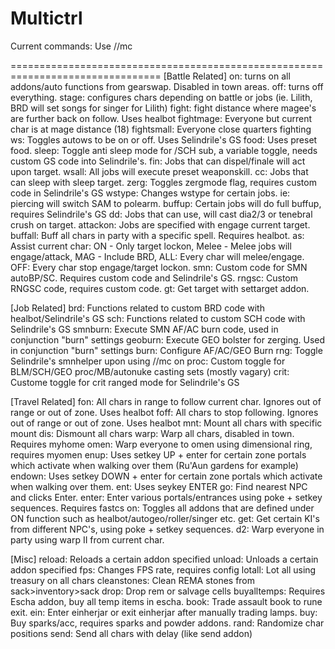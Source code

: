 # Multictrl
 
Current commands:  Use //mc

================================================================================
[Battle Related]
on: turns on all addons/auto functions from gearswap.  Disabled in town areas.
off: turns off everything.
stage: configures chars depending on battle or jobs (ie. Lilith, BRD will set songs for singer for Lilith)
fight: fight distance where magee's are further back on follow.  Uses healbot
fightmage:  Everyone but current char is at mage distance (18)
fightsmall:  Everyone close quarters fighting
ws: Toggles autows to be on or off.  Uses Selindrile's GS
food: Uses preset food.
sleep: Toggle anti sleep mode for /SCH sub, a variable toggle, needs custom GS code into Selindrile's.
fin: Jobs that can dispel/finale will act upon <t> target.
wsall:  All jobs will execute preset weaponskill.
cc:  Jobs that can sleep with sleep <t> target.
zerg:  Toggles zergmode flag, requires custom code in Selindrile's GS
wstype: Changes wstype for certain jobs.  ie: piercing will switch SAM to polearm.
buffup:  Certain jobs will  do full buffup, requires Selindrile's GS
dd: Jobs that can use, will cast dia2/3 or tenebral crush on <t> target.
attackon: Jobs are specified with engage current <t> target.
buffall: Buff all chars in party with a specific spell. Requires healbot.
as:  Assist current char:  ON - Only target lockon, Melee - Melee jobs will engage/attack, MAG - Include BRD, ALL: Every char will melee/engage.  OFF: Every char stop engage/target lockon.
smn:  Custom code for SMN autoBP/SC.  Requires custom code and Selindrile's GS.
rngsc:  Custom RNGSC code, requires custom code.
gt:  Get target with settarget addon.
 
[Job Related]
brd: Functions related to custom BRD code with healbot/Selindrile's GS
sch: Functions related to custom SCH code with Selindrile's GS
smnburn:  Execute SMN AF/AC burn code, used in conjunction "burn" settings
geoburn:  Execute GEO bolster for zerging.  Used in conjunction "burn" settings
burn: Configure AF/AC/GEO Burn
rng: Toggle Selindrile's smnhelper upon using //mc on
proc: Custom toggle for BLM/SCH/GEO proc/MB/autonuke casting sets (mostly vagary)
crit: Custome toggle for crit ranged mode for Selindrile's GS

[Travel Related]
fon:  All chars in range to follow current char.  Ignores out of range or out of zone. Uses healbot
foff:  All chars to stop following.  Ignores out of range or out of zone. Uses healbot
mnt:  Mount all chars with specific mount
dis:  Dismount all chars
warp:  Warp all chars, disabled in town.  Requires myhome
omen:  Warp everyone to omen using dimensional ring, requires myomen
enup: Uses setkey UP + enter for certain zone portals which activate when  walking over them (Ru'Aun gardens for example)
endown: Uses setkey DOWN + enter for certain zone portals which activate when  walking over them.
ent: Uses seykey ENTER
go: Find nearest NPC and clicks Enter.
enter:  Enter various portals/entrances using poke + setkey sequences.  Requires fastcs
on:  Toggles all addons that are defined under ON function such as healbot/autogeo/roller/singer etc.
get:  Get certain KI's from different NPC's, using poke + setkey sequences.
d2: Warp everyone in party using warp II from current char.
 
[Misc]
reload: Reloads a certain addon specified
unload: Unloads a certain addon specified
fps:  Changes FPS rate, requires config
lotall:  Lot all using treasury on all chars
cleanstones:  Clean REMA stones from sack>inventory>sack
drop:  Drop rem or salvage cells
buyalltemps:  Requires Escha addon, buy all temp items in escha.
book:  Trade assault book to rune exit.
ein:  Enter einherjar or exit einherjar after manually trading lamps.
buy:  Buy sparks/acc, requires sparks and powder addons.
rand: Randomize char positions
send: Send all chars with delay (like send addon)
